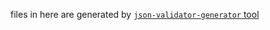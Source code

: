files in here are generated by 
[`json-validator-generator` tool](../tools/json-validator-generator)
